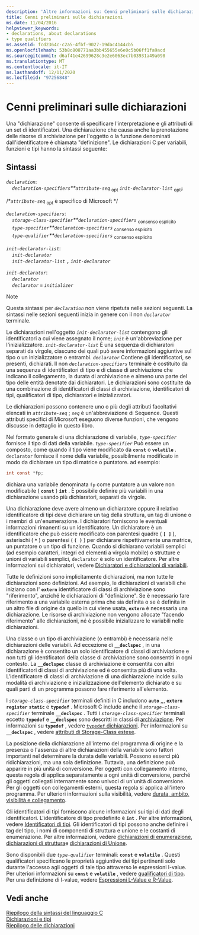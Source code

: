 ```yaml
---
description: 'Altre informazioni su: Cenni preliminari sulle dichiarazioni'
title: Cenni preliminari sulle dichiarazioni
ms.date: 11/04/2016
helpviewer_keywords:
- declarations, about declarations
- type qualifiers
ms.assetid: fcd2364c-c2a5-4fbf-9027-19dac4144cb5
ms.openlocfilehash: 53b8c808771aa3bb455655e6e0c5b06ff1fa9acd
ms.sourcegitcommit: d6af41e42699628c3e2e6063ec7b03931a49a098
ms.translationtype: MT
ms.contentlocale: it-IT
ms.lasthandoff: 12/11/2020
ms.locfileid: "97256848"
---
```

# <a name="overview-of-declarations"></a>Cenni preliminari sulle dichiarazioni

Una "dichiarazione" consente di specificare l'interpretazione e gli attributi di un set di identificatori. Una dichiarazione che causa anche la prenotazione delle risorse di archiviazione per l'oggetto o la funzione denominati dall'identificatore è chiamata "definizione". Le dichiarazioni C per variabili, funzioni e tipi hanno la sintassi seguente:

## <a name="syntax"></a>Sintassi

*`declaration`*:<br/>
&nbsp;&nbsp;&nbsp;&nbsp;*`declaration-specifiers`**`attribute-seq`* <sub>opt</sub> *`init-declarator-list`* <sub>opt</sub>**`;`**

/\**`attribute-seq`* <sub>opt</sub> è specifico di Microsoft */

*`declaration-specifiers`*:<br/>
&nbsp;&nbsp;&nbsp;&nbsp;*`storage-class-specifier`**`declaration-specifiers`* <sub>consenso esplicito</sub><br/>
&nbsp;&nbsp;&nbsp;&nbsp;*`type-specifier`**`declaration-specifiers`* <sub>consenso esplicito</sub><br/>
&nbsp;&nbsp;&nbsp;&nbsp;*`type-qualifier`**`declaration-specifiers`* <sub>consenso esplicito</sub>

*`init-declarator-list`*:<br/>
&nbsp;&nbsp;&nbsp;&nbsp;*`init-declarator`*<br/>
&nbsp;&nbsp;&nbsp;&nbsp;*`init-declarator-list`* **`,`** *`init-declarator`*

*`init-declarator`*:<br/>
&nbsp;&nbsp;&nbsp;&nbsp;*`declarator`*<br/>
&nbsp;&nbsp;&nbsp;&nbsp;*`declarator`* **`=`** *`initializer`*

> [!NOTE]
> Questa sintassi per *`declaration`* non viene ripetuta nelle sezioni seguenti. La sintassi nelle sezioni seguenti inizia in genere con il non *`declarator`* terminale.

Le dichiarazioni nell'oggetto *`init-declarator-list`* contengono gli identificatori a cui viene assegnato il nome; *`init`* è un'abbreviazione per l'inizializzatore. *`init-declarator-list`* È una sequenza di dichiaratori separati da virgole, ciascuno dei quali può avere informazioni aggiuntive sul tipo o un inizializzatore o entrambi. *`declarator`* Contiene gli identificatori, se presenti, dichiarati. Il non *`declaration-specifiers`* terminale è costituito da una sequenza di identificatori di tipo e di classe di archiviazione che indicano il collegamento, la durata di archiviazione e almeno una parte del tipo delle entità denotate dai dichiaratori. Le dichiarazioni sono costituite da una combinazione di identificatori di classi di archiviazione, identificatori di tipi, qualificatori di tipo, dichiaratori e inizializzatori.

Le dichiarazioni possono contenere uno o più degli attributi facoltativi elencati in *`attribute-seq`* ; *`seq`* è un'abbreviazione di Sequence. Questi attributi specifici di Microsoft eseguono diverse funzioni, che vengono discusse in dettaglio in questo libro.

Nel formato generale di una dichiarazione di variabile, *`type-specifier`* fornisce il tipo di dati della variabile. *`type-specifier`* Può essere un composto, come quando il tipo viene modificato da **`const`** o **`volatile`** . `declarator` fornisce il nome della variabile, possibilmente modificato in modo da dichiarare un tipo di matrice o puntatore. ad esempio:

```C
int const *fp;
```

dichiara una variabile denominata `fp` come puntatore a un valore non modificabile ( **`const`** ) **`int`** . È possibile definire più variabili in una dichiarazione usando più dichiaratori, separati da virgole.

Una dichiarazione deve avere almeno un dichiaratore oppure il relativo identificatore di tipi deve dichiarare un tag della struttura, un tag di unione o i membri di un'enumerazione. I dichiaratori forniscono le eventuali informazioni rimanenti su un identificatore. Un dichiaratore è un identificatore che può essere modificato con parentesi quadre ( **`[ ]`** ), asterischi ( <strong>`*`</strong> ) o parentesi ( **`( )`** ) per dichiarare rispettivamente una matrice, un puntatore o un tipo di funzione. Quando si dichiarano variabili semplici (ad esempio caratteri, integri ed elementi a virgola mobile) o strutture e unioni di variabili semplici, `declarator` è solo un identificatore. Per altre informazioni sui dichiaratori, vedere [Dichiaratori e dichiarazioni di variabili](../c-language/declarators-and-variable-declarations.md).

Tutte le definizioni sono implicitamente dichiarazioni, ma non tutte le dichiarazioni sono definizioni. Ad esempio, le dichiarazioni di variabili che iniziano con l' **`extern`** identificatore di classi di archiviazione sono "riferimento", anziché le dichiarazioni di "definizione". Se è necessario fare riferimento a una variabile esterna prima che sia definita o se è definita in un altro file di origine da quello in cui viene usata, **`extern`** è necessaria una dichiarazione. Le risorse di archiviazione non vengono allocate "facendo riferimento" alle dichiarazioni, né è possibile inizializzare le variabili nelle dichiarazioni.

Una classe o un tipo di archiviazione (o entrambi) è necessaria nelle dichiarazioni delle variabili. Ad eccezione di **`__declspec`** , in una dichiarazione è consentito un solo identificatore di classi di archiviazione e non tutti gli identificatori della classe di archiviazione sono consentiti in ogni contesto. La **`__declspec`** classe di archiviazione è consentita con altri identificatori di classi di archiviazione ed è consentita più di una volta. L'identificatore di classi di archiviazione di una dichiarazione incide sulla modalità di archiviazione e inizializzazione dell'elemento dichiarato e su quali parti di un programma possono fare riferimento all'elemento.

I *`storage-class-specifier`* terminali definiti in C includono **`auto`** ,,, **`extern`** **`register`** **`static`** e **`typedef`** . Microsoft C include anche il *`storage-class-specifier`* terminale **`__declspec`** . Tutti i *`storage-class-specifier`* terminali eccetto **`typedef`** e **`__declspec`** sono descritti in classi di [archiviazione](../c-language/c-storage-classes.md). Per informazioni su **`typedef`** , vedere [ `typedef` dichiarazioni](../c-language/typedef-declarations.md). Per informazioni su **`__declspec`** , vedere [attributi di Storage-Class estese](../c-language/c-extended-storage-class-attributes.md).

La posizione della dichiarazione all'interno del programma di origine e la presenza o l'assenza di altre dichiarazioni della variabile sono fattori importanti nel determinare la durata delle variabili. Possono esserci più ridichiarazioni, ma una sola definizione. Tuttavia, una definizione può apparire in più unità di conversione. Per oggetti con collegamento interno, questa regola di applica separatamente a ogni unità di conversione, perché gli oggetti collegati internamente sono univoci di un'unità di conversione. Per gli oggetti con collegamenti esterni, questa regola si applica all'intero programma. Per ulteriori informazioni sulla visibilità, vedere [durata, ambito, visibilità e collegamento](../c-language/lifetime-scope-visibility-and-linkage.md).

Gli identificatori di tipi forniscono alcune informazioni sui tipi di dati degli identificatori. L'identificatore di tipo predefinito è **`int`** . Per altre informazioni, vedere [Identificatori di tipi](../c-language/c-type-specifiers.md). Gli identificatori di tipi possono anche definire i tag del tipo, i nomi di componenti di struttura e unione e le costanti di enumerazione. Per altre informazioni, vedere [dichiarazioni di enumerazione](../c-language/c-enumeration-declarations.md), [dichiarazioni di struttura](../c-language/structure-declarations.md)e [dichiarazioni di Unione](../c-language/union-declarations.md).

Sono disponibili due *`type-qualifier`* terminali: **`const`** e **`volatile`** . Questi qualificatori specificano le proprietà aggiuntive dei tipi pertinenti solo durante l'accesso agli oggetti di tale tipo attraverso le espressioni l-value. Per ulteriori informazioni su **`const`** e **`volatile`** , vedere [qualificatori di tipo](../c-language/type-qualifiers.md). Per una definizione di l-value, vedere [Espressioni L-Value e R-Value](../c-language/l-value-and-r-value-expressions.md).

## <a name="see-also"></a>Vedi anche

[Riepilogo della sintassi del linguaggio C](../c-language/c-language-syntax-summary.md)<br/>
[Dichiarazioni e tipi](../c-language/declarations-and-types.md)<br/>
[Riepilogo delle dichiarazioni](../c-language/summary-of-declarations.md)
